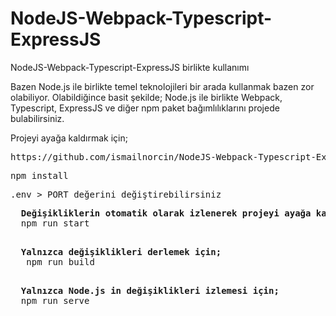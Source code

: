 # NodeJS-Webpack-Typescript-ExpressJS
NodeJS-Webpack-Typescript-ExpressJS birlikte kullanımı

Bazen Node.js ile birlikte temel teknolojileri bir arada kullanmak bazen zor olabiliyor. Olabildiğince basit şekilde; Node.js ile birlikte Webpack, Typescript, ExpressJS ve diğer npm paket bağımlılıklarını projede bulabilirsiniz.

Projeyi ayağa kaldırmak için;
<pre>https://github.com/ismailnorcin/NodeJS-Webpack-Typescript-ExpressJS.git</pre>
<pre>npm install</pre>
<pre>.env > PORT değerini değiştirebilirsiniz</pre>

  <pre>
  <b>Değişikliklerin otomatik olarak izlenerek projeyi ayağa kaldırmak için; </b>
  npm run start
  </pre>
  <pre>
  <b>Yalnızca değişiklikleri derlemek için;</b>
   npm run build
  </pre>
  <pre>
  <b>Yalnızca Node.js in değişiklikleri izlemesi için;</b>
  npm run serve
  </pre>
